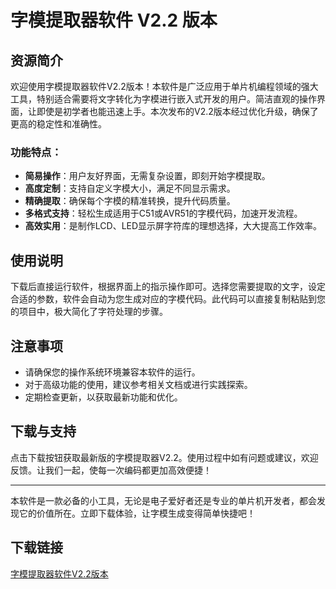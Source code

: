 # 字模提取器软件 V2.2 版本

## 资源简介

欢迎使用字模提取器软件V2.2版本！本软件是广泛应用于单片机编程领域的强大工具，特别适合需要将文字转化为字模进行嵌入式开发的用户。简洁直观的操作界面，让即使是初学者也能迅速上手。本次发布的V2.2版本经过优化升级，确保了更高的稳定性和准确性。

### 功能特点：
- **简易操作**：用户友好界面，无需复杂设置，即刻开始字模提取。
- **高度定制**：支持自定义字模大小，满足不同显示需求。
- **精确提取**：确保每个字模的精准转换，提升代码质量。
- **多格式支持**：轻松生成适用于C51或AVR51的字模代码，加速开发流程。
- **高效实用**：是制作LCD、LED显示屏字符库的理想选择，大大提高工作效率。

## 使用说明

下载后直接运行软件，根据界面上的指示操作即可。选择您需要提取的文字，设定合适的参数，软件会自动为您生成对应的字模代码。此代码可以直接复制粘贴到您的项目中，极大简化了字符处理的步骤。

## 注意事项

- 请确保您的操作系统环境兼容本软件的运行。
- 对于高级功能的使用，建议参考相关文档或进行实践探索。
- 定期检查更新，以获取最新功能和优化。

## 下载与支持

点击下载按钮获取最新版的字模提取器V2.2。使用过程中如有问题或建议，欢迎反馈。让我们一起，使每一次编码都更加高效便捷！

---

本软件是一款必备的小工具，无论是电子爱好者还是专业的单片机开发者，都会发现它的价值所在。立即下载体验，让字模生成变得简单快捷吧！

## 下载链接

[字模提取器软件V2.2版本](https://pan.quark.cn/s/4b9890dc53c3)